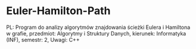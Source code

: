# Euler-Hamilton-Path
PL: Program do analizy algorytmów znajdowania ścieżki Eulera i Hamiltona w grafie, przedmiot: Algorytmy i Struktury Danych, kierunek: Informatyka (INF), semestr: 2, Uwagi: C++

